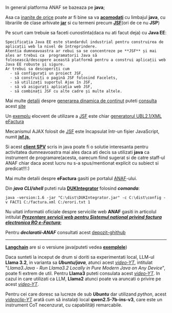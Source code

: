 
In general platforma ANAF se bazeaza pe **java**;

Asa ca [inanite de orice](https://www.linkedin.com/learning/java-ee-javaserver-faces-jsf) poate ar fi bine sa va [**acomodati**](https://medium.com/@niranjangirheindia/java-server-pages-jsp-and-javaserver-faces-jsf-4054162c3a46) cu limbajul **java**, cu librariile de clase arhivate  [**jar**](https://en.wikipedia.org/wiki/JAR_(file_format)) si cu termeni precum [**JSF**](https://docs.oracle.com/javaee/7/tutorial/jsf-ajax010.htm)(ori de ce nu **JSP**)

Pe scurt cam trebuie sa faceti cunostinta(daca nu ati facut deja) cu **Java EE**:

    Specificația Java EE este standardul industrial pentru construirea de aplicații web la nivel de întreprindere. 
    Atentia dumneavoastra ar rebui sa se concentreze pe **JSF** și mai ales ar trebui ca  programatorii Java să 
    folosească/descopere această platformă pentru a construi aplicații web Java EE robuste și sigure. 
    Ar trebui sa descoperiți cum 
      - să configurați un proiect JSF, 
      - să construiți o pagină JSF folosind Facelets, 
      - să utilizați suportul Ajax în JSF, 
      - să vă asigurați aplicația web JSF, 
      - să combinați JSF cu alte cadre și multe altele.

Mai multe [detalii](https://www.w3schools.blog/custom-validator-jsf) despre [generarea dinamica de continut](https://www.oracle.com/technical-resources/articles/java/enterprise-html5.html) puteti [consulta](https://www.w3schools.blog/jsf-tutorial) acest [site](https://forum.primefaces.org/viewtopic.php?t=34109)

Un [exemplu](https://www.tutorialspoint.com/jsf/jsf_quick_guide.htm) elocvent de utilizare a [JSF](https://mkyong.com/jsf2/how-to-include-javascript-file-in-jsf/) este chiar [generatorul UBL2.1/XML eFactura](https://www.anaf.ro/CompletareFactura/faces/factura/informatiigenerale.xhtml)

Mecanismul AJAX folosit de [JSF](https://docs.oracle.com/javaee/7/javaserver-faces-2-2/jsdocs/symbols/src/_Users_ejburns_Documents_JavaEE_workareas_mojarra-3MOJARRA_2_2X_ROLLING_jsf-demo_jsf-api_src_main_resources_jsf.js.html) este încapsulat într-un fișier JavaScript, numit [**jsf.js**. ](https://www.oreilly.com/library/view/mastering-javaserver-faces/9781782176466/ch07s11.html)

Si acest [**client SPV**](https://github.com/MfpAnaf/ClientSPV) scris in java poate fi o solutie interesanta pentru activitatea dumneavoastra mai ales daca ati decis sa utilizati **java** ca instrument de programare(acesta, oarecum fiind sugerat si de catre staff-ul ANAF chiar daca acest lucru nu s-a spus/mentionat explicit cu subiect si predicat!!!:)

Mai multe detalii despre **eFactura** gasiti pe portalul [ANAF](https://static.anaf.ro/static/10/Anaf/AsistentaContribuabili_r/Ghid_RO_eFactura.pdf)-ului.

Din ***java CLI/shell*** puteti rula  [**DUKIntegrator**](https://www.facebook.com/groups/3239944772705473/) folosind ***comanda***:

    java -version:1.6 -jar "C:\dist\DUKIntegrator.jar" -c C:\dist\config -v FACT1 C:/factura.xml C:/erori.txt 1

Nu uitati informatii oficiale despre serviciile web **ANAF** gasiti in articolul intitulat [***Prezentare servicii web pentru Sistemul national privind factura electronica RO e-Factura***](https://mfinante.gov.ro/static/10/eFactura/prezentare%20apeluri%20API%20E-factura.pdf);


Pentru ***declaratii-ANAF*** consultati acest [depozit-ghithub](https://github.com/IncrementalCommunity/declaratii-anaf/tree/master)

<hr/>

[**Langchain**](https://github.com/langchain4j/langchain4j?tab=readme-ov-file) are si o versiune java(puteti vedea [**exemplele**](https://github.com/langchain4j/langchain4j-examples/tree/main/other-examples/src/main/java))

Daca sunteti la inceput de drum si doriti sa experimentati local, LLM-ul **Llama 3.2**, in varianta sa ***Ubuntu/java***, atunci acest [*video-YT*](https://www.youtube.com/watch?v=64iXIsgesvI), intitulat "*Llama3.Java - Run Llama3.2 Locally in Pure Modern Java on Any Device*", poate fi extrem de util. Pentru **Llama3** puteti consulata acest [*video-YT*](https://www.youtube.com/watch?v=5n7rNkvqtgY). In cazul in care utilizati ca LLM, **Llama2** atunci poate va aruncati o privire pe acest [*video-YT*](https://www.youtube.com/watch?v=71t5vjSbfsI).

Pentru cei care doresc sa lucreze de sub ***Ubuntu*** dar utilizand *python*, acest [*videoclip-YT*](https://www.youtube.com/watch?v=2td5NYqIfOk) arată cum să instalați local **qwen2.5-7b-ins-v3**, care este un instrument CoT necenzurat, cu capabilități remarcabile.
